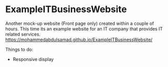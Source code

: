 # ExampleITBusinessWebsite
Another mock-up website (Front page only) created within a couple of hours. This time its an example website for an IT company that provides IT related services. https://mohammedabdulsamad.github.io/ExampleITBusinessWebsite/

Things to do:
- Responsive display
